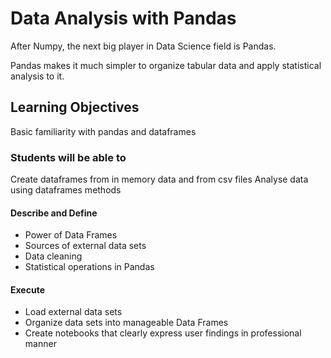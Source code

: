 # Data Analysis with Pandas

After Numpy, the next big player in Data Science field is Pandas.

Pandas makes it much simpler to organize tabular data and apply statistical analysis to it.


## Learning Objectives
Basic familiarity with pandas and dataframes
### Students will be able to
Create dataframes from in memory data and from csv files
Analyse data using dataframes methods
#### Describe and Define

- Power of Data Frames
- Sources of external data sets
- Data cleaning
- Statistical operations in Pandas

#### Execute

- Load external data sets
- Organize data sets into manageable Data Frames
- Create notebooks that clearly express user findings in professional manner

